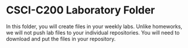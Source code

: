 # CSCI-C200 Laboratory Folder

In this folder, you will create files in your weekly labs. Unlike homeworks, we will not push lab files to your individual repositories. You will need to download and put the files in your repository. 
